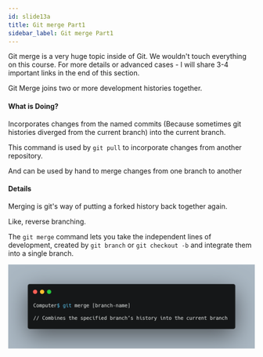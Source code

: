```yaml
---
id: slide13a
title: Git merge Part1
sidebar_label: Git merge Part1
---
```



Git merge is a very huge topic inside of Git.
We wouldn't touch everything on this course.
For more details or advanced cases - I will share 3-4 important links in the end of this section.

Git Merge joins two or more development histories together.



#### What is Doing?

Incorporates changes from the named commits
(Because sometimes git histories diverged from the current branch) into the current branch.

This command is used by `git pull` to incorporate changes from another repository.

And can be used by hand to merge changes from one branch to another

#### Details

Merging is git's way of putting a forked history back together again.

Like, reverse branching.

The `git merge` command lets you take the independent lines of development, created by `git branch` or `git checkout -b` and integrate them into a single branch.

![xxx](https://raw.githubusercontent.com/ChickenKyiv/awesome-git-article/master/img/carbon/c-carbon7.png)
